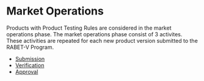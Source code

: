 # Market Operations

Products with Product Testing Rules are considered in the market operations phase. The market operations phase consist of 3 activites. These activities are repeated for each new product version submitted to the RABET-V Program. 

* [Submission](Product_Version_Submission_Process.md)
* [Verification](Product_Version_Verification_Process.md)
* [Approval](Product_Version_Approval_Methodology.md)
